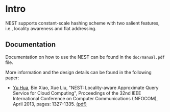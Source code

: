 Intro
=====

NEST supports constant-scale hashing scheme with two salient features, i.e., locality awareness and flat addressing.


Documentation
-------------

Documentation on how to use the NEST can be found in the `doc/manual.pdf` file.

More information and the design details can be found in the following paper:

  * [Yu Hua](http://stlab.wnlo.hust.edu.cn/csyhua/index.html), Bin Xiao, Xue Liu, "NEST: Locality-aware Approximate Query Service for Cloud Computing", Proceedings of the 32nd IEEE International Conference on  Computer Communications (INFOCOM), April 2013, pages: 1327-1335. [(pdf)](http://cs.hust.edu.cn/stlab/csyhua/hua-infocom2013.pdf)


